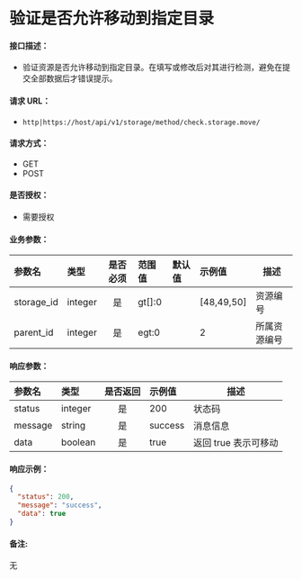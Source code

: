 # 验证是否允许移动到指定目录

#### 接口描述：
- 验证资源是否允许移动到指定目录。在填写或修改后对其进行检测，避免在提交全部数据后才错误提示。

#### 请求 URL：
- `http|https://host/api/v1/storage/method/check.storage.move/`

#### 请求方式：
- GET
- POST

#### 是否授权：
- 需要授权

#### 业务参数：
|参数名|类型|是否必须|范围值|默认值|示例值|描述|
|:----|:---|:---:|:-----|:-----|:-----|-----|
|storage_id |integer |是 |gt[]:0 | |[48,49,50] |资源编号 |
|parent_id |integer |是 |egt:0 | |2 |所属资源编号 |

#### 响应参数：
|参数名|类型|是否返回|示例值|描述|
|:-----|:-----|:---:|:-----|-----|
|status |integer |是 |200 |状态码 |
|message |string |是 |success |消息信息 |
|data |boolean |是 |true |返回 true 表示可移动 |

#### 响应示例：
```json
{
  "status": 200,
  "message": "success",
  "data": true
}
```

#### 备注:
无